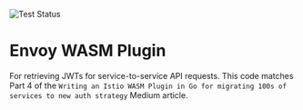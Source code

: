 ![Test Status](https://github.com/henders/writing-an-envoy-wasm-plugin/actions/workflows/test.yml/badge.svg)

# Envoy WASM Plugin
For retrieving JWTs for service-to-service API requests. 
This code matches Part 4 of the `Writing an Istio WASM Plugin in Go for migrating 100s of services to new auth strategy` Medium article.
